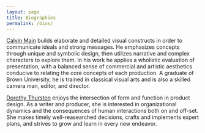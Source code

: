 ```yaml
---
layout: page
title: Biographies
permalink: /bios/
---
```

<p>
	<a href="http://www.linkedin.com/pub/calvin-main/34/899/872">Calvin Main</a>
	 builds elaborate and detailed visual constructs in order to communicate ideals and strong messages. He emphasizes concepts through unique and symbolic design, then utilizes narrative and complex characters to explore them. 
    In his work he applies a wholistic evaluation of presentation, with a balanced sense of commercial and artistic aesthetics conducive to relating the core concepts of each production. A graduate of Brown University, he is trained in classical visual arts and is also a skilled camera man, editor, and director.
</p>
<p>
	<a href="http://www.dorothythurston.com/">Dorothy Thurston</a> enjoys the intersection of form and function in product design. As a writer and producer, she is interested in organizational dynamics and the consequences of human interactions both on and off-set. She makes timely well-reasearched decisions, crafts and implements expert plans, and strives to grow and learn in every new endeavor. 
</p>
